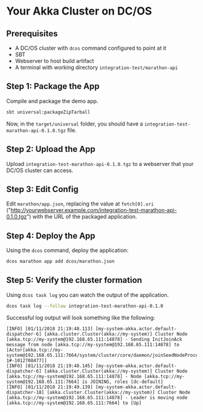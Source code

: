 Your Akka Cluster on DC/OS
==========================

Prerequisites
-------------

* A DC/OS cluster with `dcos` command configured to point at it
* SBT
* Webserver to host build artifact
* A terminal with working directory `integration-test/marathon-api`

Step 1: Package the App
-----------------------

Compile and package the demo app.

```bash
sbt universal:packageZipTarball
```

Now, in the `target/universal` folder, you should have a
`integration-test-marathon-api-0.1.0.tgz` file.

Step 2: Upload the App
----------------------

Upload `integration-test-marathon-api-0.1.0.tgz` to a webserver that your DC/OS cluster can access.


Step 3: Edit Config
-------------------

Edit `marathon/app.json`, replacing the value at `fetch[0].uri` ("http://yourwebserver.example.com/integration-test-marathon-api-0.1.0.tgz")
with the URL of the packaged application.

Step 4: Deploy the App
----------------------

Using the `dcos` command, deploy the application:

```bash
dcos marathon app add dcos/marathon.json
```

Step 5: Verify the cluster formation
------------------------------------

Using `dcos task log` you can watch the output of the application.

```bash
dcos task log --follow integration-test-marathon-api-0.1.0
```

Successful log output will look something like the following:

```
[INFO] [01/11/2018 21:19:48.113] [my-system-akka.actor.default-dispatcher-6] [akka.cluster.Cluster(akka://my-system)] Cluster Node [akka.tcp://my-system@192.168.65.111:14878] - Sending InitJoinAck message from node [akka.tcp://my-system@192.168.65.111:14878] to [Actor[akka.tcp://my-system@192.168.65.111:7664/system/cluster/core/daemon/joinSeedNodeProcess-1#-1012708477]]
[INFO] [01/11/2018 21:19:48.145] [my-system-akka.actor.default-dispatcher-6] [akka.cluster.Cluster(akka://my-system)] Cluster Node [akka.tcp://my-system@192.168.65.111:14878] - Node [akka.tcp://my-system@192.168.65.111:7664] is JOINING, roles [dc-default]
[INFO] [01/11/2018 21:19:49.139] [my-system-akka.actor.default-dispatcher-18] [akka.cluster.Cluster(akka://my-system)] Cluster Node [akka.tcp://my-system@192.168.65.111:14878] - Leader is moving node [akka.tcp://my-system@192.168.65.111:7664] to [Up]
```
